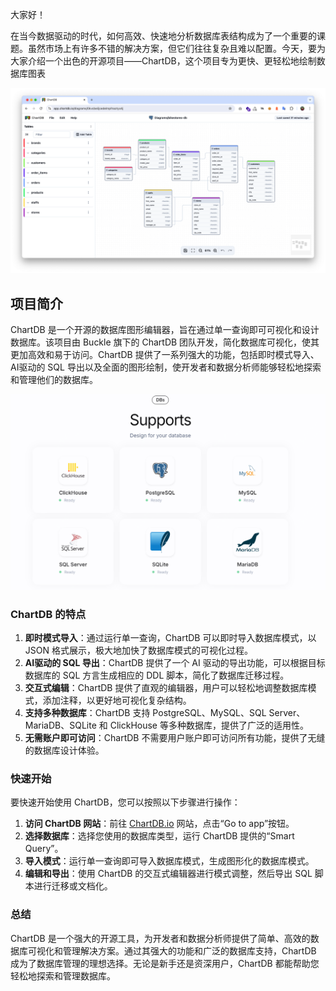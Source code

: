大家好！

在当今数据驱动的时代，如何高效、快速地分析数据库表结构成为了一个重要的课题。虽然市场上有许多不错的解决方案，但它们往往复杂且难以配置。今天，要为大家介绍一个出色的开源项目——ChartDB，这个项目专为更快、更轻松地绘制数据库图表

![](./241126-chartdb.png)

## 项目简介

ChartDB 是一个开源的数据库图形编辑器，旨在通过单一查询即可可视化和设计数据库。该项目由 Buckle 旗下的 ChartDB 团队开发，简化数据库可视化，使其更加高效和易于访问。ChartDB 提供了一系列强大的功能，包括即时模式导入、AI驱动的 SQL 导出以及全面的图形绘制，使开发者和数据分析师能够轻松地探索和管理他们的数据库。

![](241126-chartdb-1.png)

### ChartDB 的特点

1. **即时模式导入**：通过运行单一查询，ChartDB 可以即时导入数据库模式，以 JSON 格式展示，极大地加快了数据库模式的可视化过程。
2. **AI驱动的 SQL 导出**：ChartDB 提供了一个 AI 驱动的导出功能，可以根据目标数据库的 SQL 方言生成相应的 DDL 脚本，简化了数据库迁移过程。
3. **交互式编辑**：ChartDB 提供了直观的编辑器，用户可以轻松地调整数据库模式，添加注释，以更好地可视化复杂结构。
4. **支持多种数据库**：ChartDB 支持 PostgreSQL、MySQL、SQL Server、MariaDB、SQLite 和 ClickHouse 等多种数据库，提供了广泛的适用性。
5. **无需账户即可访问**：ChartDB 不需要用户账户即可访问所有功能，提供了无缝的数据库设计体验。

### 快速开始

要快速开始使用 ChartDB，您可以按照以下步骤进行操作：

1. **访问 ChartDB 网站**：前往 [ChartDB.io](https://github.com/chartdb/chartdb) 网站，点击“Go to app”按钮。
2. **选择数据库**：选择您使用的数据库类型，运行 ChartDB 提供的“Smart Query”。
3. **导入模式**：运行单一查询即可导入数据库模式，生成图形化的数据库模式。
4. **编辑和导出**：使用 ChartDB 的交互式编辑器进行模式调整，然后导出 SQL 脚本进行迁移或文档化。

### 总结

ChartDB 是一个强大的开源工具，为开发者和数据分析师提供了简单、高效的数据库可视化和管理解决方案。通过其强大的功能和广泛的数据库支持，ChartDB 成为了数据库管理的理想选择。无论是新手还是资深用户，ChartDB 都能帮助您轻松地探索和管理数据库。


